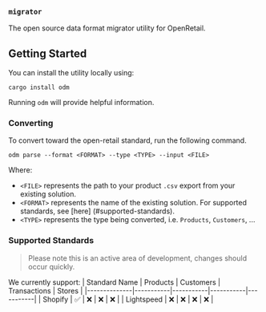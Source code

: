 ### `migrator`

The open source data format migrator utility for OpenRetail.

## Getting Started
You can install the utility locally using:

```
cargo install odm
``` 

Running `odm` will provide helpful information.

### Converting

To convert toward the open-retail standard, run the following command. 

```
odm parse --format <FORMAT> --type <TYPE> --input <FILE>
```

Where:
-  `<FILE>` represents the path to your product `.csv` export from your existing solution.
- `<FORMAT>` represents the name of the existing solution. For supported standards, see [here]
(#supported-standards).
- `<TYPE>` represents the type being converted, i.e. `Products`, `Customers`, ...


### Supported Standards
> Please note this is an active area of development, changes should occur quickly.

We currently support:
| Standard Name | Products | Customers | Transactions | Stores |
|--------------|-----------|-----------|-----------|-----------|
| Shopify  | ✅ | ❌ | ❌ | ❌ |
| Lightspeed  | ❌ | ❌ | ❌ | ❌ |